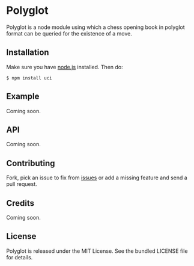 Polyglot
========

Polyglot is a node module using which a chess opening book in polyglot format can be queried for the existence of a move.


## Installation
Make sure you have [node.js](http://nodejs.org/) installed. Then do:

    $ npm install uci
    
## Example
Coming soon.

## API
Coming soon.

## Contributing
Fork, pick an issue to fix from [issues](https://github.com/imor/polyglot/issues)
or add a missing feature and send a pull request.

## Credits
Coming soon.

## License
Polyglot is released under the MIT License. See the bundled LICENSE file for
details.
